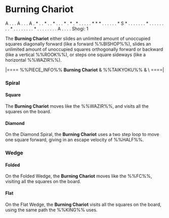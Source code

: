 # Burning Chariot

<div class = "movement">
A . . . A . . . A
. * . . * . . * .
. . * . * . * . .
. . . * * * . . .
. . . * S * . . .
. . . . * . . . .
. . . . * . . . .
. . . . * . . . .
. . . . A . . . .
Shogi: 1
</div>

The **Burning Chariot** either slides an unlimited amount of unoccupied
squares diagonally forward (like a forward %%BISHOP%%), slides an
unlimited amount of unoccupied squares orthogonally forward or backward
(like a vertical %%ROOK%%), or steps one square sideways
(like a horizontal %%WAZIR%%).

|====
%%PIECE_INFO%%
  **Burning Chariot**
& %%TAIKYOKU%%
& \\
====|


### Spiral

#### Square

The **Burning Chariot** moves like the %%WAZIR%%, and visits all the 
squares on the board.

#### Diamond

On the Diamond Spiral, the **Burning Chariot** uses a two step
loop to move one square forward, giving in an escape velocity of %%HALF%%.

### Wedge

#### Folded

On the Folded Wedge, the **Burning Chariot** moves like the %%FC%%,
visiting all the squares on the board.

#### Flat

On the Flat Wedge, the **Burning Chariot** visits all the squares
on the board, using the same path the %%KING%% uses.
